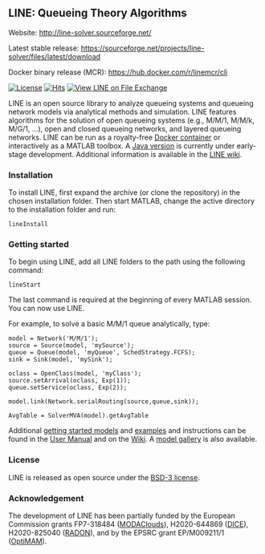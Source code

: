 ## LINE: Queueing Theory Algorithms

Website: http://line-solver.sourceforge.net/

Latest stable release: https://sourceforge.net/projects/line-solver/files/latest/download

Docker binary release (MCR): https://hub.docker.com/r/linemcr/cli

[![License](https://img.shields.io/badge/License-BSD%203--Clause-red.svg)](https://github.com/imperial-qore/line-solver/blob/master/LICENSE)
[![Hits](https://hits.seeyoufarm.com/api/count/incr/badge.svg?url=https%3A%2F%2Fgithub.com%2Fimperial-qore%2Fline-solver&count_bg=%23FFC401&title_bg=%23555555&icon=&icon_color=%23E7E7E7&title=hits&edge_flat=false)](https://hits.seeyoufarm.com)
[![View LINE on File Exchange](https://www.mathworks.com/matlabcentral/images/matlab-file-exchange.svg)](https://www.mathworks.com/matlabcentral/fileexchange/71486-line)

LINE is an open source library to analyze queueing systems and queueing network models via analytical methods and simulation. LINE features algorithms for the solution of open queueing systems (e.g., M/M/1, M/M/k, M/G/1, ...), open and closed queueing networks, and layered queueing networks. LINE can be run as a royalty-free [Docker container](https://hub.docker.com/r/linemcr/cli) or interactively as a MATLAB toolbox. A [Java version](https://github.com/imperial-qore/line-solver-java) is currently under early-stage development. Additional information is available in the [LINE wiki](https://github.com/imperial-qore/line-solver/wiki).

### Installation

To install LINE, first expand the archive (or clone the repository) in the chosen installation folder. Then start MATLAB, change the active directory to the installation folder and run:
```
lineInstall
```

### Getting started
To begin using LINE, add all LINE folders to the path using the following command:
```
lineStart
```
The last command is required at the beginning of every MATLAB session. You can now use LINE. 

For example, to solve a basic M/M/1 queue analytically, type:
```
model = Network('M/M/1');
source = Source(model, 'mySource');
queue = Queue(model, 'myQueue', SchedStrategy.FCFS);
sink = Sink(model, 'mySink');

oclass = OpenClass(model, 'myClass');
source.setArrival(oclass, Exp(1));
queue.setService(oclass, Exp(2));

model.link(Network.serialRouting(source,queue,sink));

AvgTable = SolverMVA(model).getAvgTable
```

Additional [getting started models](https://github.com/imperial-qore/line-solver/wiki/Getting-started) and [examples](https://github.com/imperial-qore/line-solver/wiki/Examples) and instructions can be found in the [User Manual](https://github.com/line-solver/line/raw/master/doc/LINE.pdf) and on the [Wiki](https://github.com/line-solver/line/wiki). A [model gallery](https://github.com/imperial-qore/line-solver/wiki/Getting-started#model-gallery) is also available.


### License
LINE is released as open source under the [BSD-3 license](https://raw.githubusercontent.com/line-solver/line/master/LICENSE).

### Acknowledgement
The development of LINE has been partially funded by the European Commission grants FP7-318484 ([MODAClouds](http://multiclouddevops.com/)), H2020-644869 ([DICE](http://www.dice-h2020.eu/)), H2020-825040 ([RADON](http://radon-h2020.eu)), and by the EPSRC grant EP/M009211/1 ([OptiMAM](https://wp.doc.ic.ac.uk/optimam/)).

